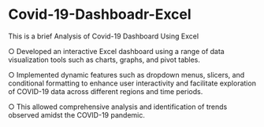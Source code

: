 # Covid-19-Dashboadr-Excel
This is a brief Analysis of Covid-19 Dashboard Using Excel


○	Developed an interactive Excel dashboard using a range of data visualization tools such as charts, graphs, and pivot tables.

○	Implemented dynamic features such as dropdown menus, slicers, and conditional formatting to enhance user interactivity and facilitate exploration of COVID-19 data across different regions and time periods. 

○	This allowed comprehensive analysis and identification of trends observed amidst the COVID-19 pandemic.
